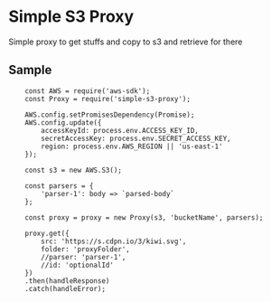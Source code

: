 # Simple S3 Proxy

Simple proxy to get stuffs and copy to s3 and retrieve for there

## Sample
		const AWS = require('aws-sdk');
		const Proxy = require('simple-s3-proxy');

		AWS.config.setPromisesDependency(Promise);
		AWS.config.update({
			accessKeyId: process.env.ACCESS_KEY_ID,
			secretAccessKey: process.env.SECRET_ACCESS_KEY,
			region: process.env.AWS_REGION || 'us-east-1'
		});

		const s3 = new AWS.S3();

		const parsers = {
			'parser-1': body => `parsed-body`
		};

		const proxy = proxy = new Proxy(s3, 'bucketName', parsers);

		proxy.get({
			src: 'https://s.cdpn.io/3/kiwi.svg',
			folder: 'proxyFolder',
			//parser: 'parser-1',
			//id: 'optionalId'
		})
		.then(handleResponse)
		.catch(handleError);

